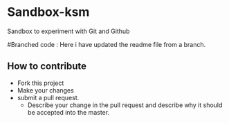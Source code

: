 # Sandbox-ksm
Sandbox to experiment with Git and Github

#Branched code : Here i have updated the readme file from a branch.

## How to contribute
- Fork this project
- Make  your changes
- submit a pull request.
  - Describe your change in the pull request and describe why it should be accepted into the master.
